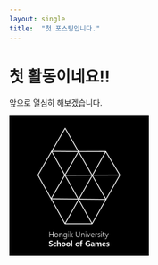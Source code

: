 ```yaml
---
layout: single
title:  "첫 포스팅입니다."
---
```


# 첫 활동이네요!!

앞으로 열심히 해보겠습니다.



<img src="../images/%EB%A7%88%ED%81%AC.jpg" width="250" height="250"/>